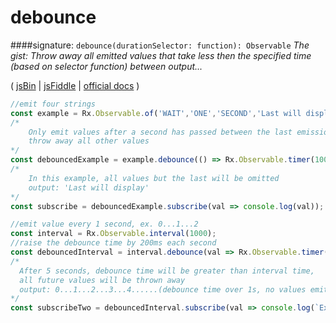 # debounce
####signature: `debounce(durationSelector: function): Observable`
*The gist: Throw away all emitted values that take less then the specified time (based on selector function) between output...*

( [jsBin](http://jsbin.com/cofofizopo/1/edit?js,console) | [jsFiddle](https://jsfiddle.net/qg6qfqLz/13/) | [official docs](http://reactivex.io/rxjs/class/es6/Observable.js~Observable.html#instance-method-debounce) )
```js
//emit four strings
const example = Rx.Observable.of('WAIT','ONE','SECOND','Last will display');
/*
    Only emit values after a second has passed between the last emission, 
    throw away all other values
*/
const debouncedExample = example.debounce(() => Rx.Observable.timer(1000));
/*
    In this example, all values but the last will be omitted
    output: 'Last will display'
*/
const subscribe = debouncedExample.subscribe(val => console.log(val));

//emit value every 1 second, ex. 0...1...2
const interval = Rx.Observable.interval(1000);
//raise the debounce time by 200ms each second
const debouncedInterval = interval.debounce(val => Rx.Observable.timer(val * 200))
/*
  After 5 seconds, debounce time will be greater than interval time,
  all future values will be thrown away
  output: 0...1...2...3...4......(debounce time over 1s, no values emitted)
*/
const subscribeTwo = debouncedInterval.subscribe(val => console.log(`Example Two: ${val}`));
```